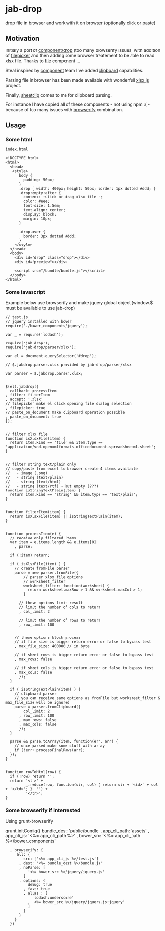 jab-drop
========

drop file in browser and work with it on browser (optionally click or paste)

## Motivation

Initialy a port of [component\drop][1] (too many browserify issues) with addition of [filepicker][2] and then adding some browser treatement to be able to read xlsx file.
Thanks to [file][3] component ...

Steal inspired by [component][4] team I've added [clipboard][5] capabilities.

Parsing file in browser has been made available with wonderfull [xlsx.js][6] project.

Finally, [sheetclip][7] comes to me for clipboard parsing.


For instance I have copied all of these components - not using npm :( - because of too many issues with [browserify][8] combination.

## Usage
### Some html
    index.html

    <!DOCTYPE html>
    <html>
      <head>
       <style>
          body {
            padding: 50px;
          }
          .drop { width: 400px; height: 50px; border: 1px dotted #ddd; }
          .drop:empty:after {
            content: "Click or drag xlsx file ";
            color: #eee;
            font-size: 1.5em;
            text-align: center;
            display: block;
            margin: 10px;
          }

          .drop.over {
            border: 3px dotted #ddd;
          }
        </style>
      </head>
      <body>
        <div id="drop" class="drop"></div>
        <div id="preview"></div>

        <script src="/bundle/bundle.js"></script>
      </body>
    </html>


### Some javascript

Example below use browserify and make jquery global object (window.$ must be available to use jab-drop)

    // test.js
    // jquery installed with bower
    require('./bower_components/jquery');

    var _ = require('lodash');

    require('jab-drop');
    require('jab-drop/parser/xlsx');

    var el = document.querySelector('#drop');

    // $.jabdrop.parser.xlsx provided by jab-drop/parser/xlsx

    var parser = $.jabdrop.parser.xlsx;


    $(el).jabdrop({
      callback: processItem
    , filter: filterItem
    , accept: '.xlsx'
    // filepicker make el click opening file dialog selection
    , filepicker: true
    // paste_on_document make clipboard operation possible
    , paste_on_document: true
    });


    // filter xlsx file
    function isXlsxFile(item) {
      return item.kind == 'file' && item.type == 'application/vnd.openxmlformats-officedocument.spreadsheetml.sheet';
    }


    // filter string text/plain only
    // copy/paste from excel to browser create 4 items available
    //   - image (.png)
    //   - string (text/plain)
    //   - string (text/html)
    //   - string (text/rtf) - but empty (???)
    function isStringTextPlain(item) {
      return item.kind == 'string' && item.type == 'text/plain';
    }


    function filterItem(item) {
      return isXlsxFile(item) || isStringTextPlain(item);
    }


    function processItem(e) {
      // receive only filtered items
      var item = e.items.length && e.items[0]
        , parse;

      if (!item) return;

      if ( isXlsxFile(item) ) {
        // create fromFile parser
        parse = new parser.fromFile({
            // parser xlsx file options
            // worksheet_filter
            worksheet_filter: function(worksheet) {
              return worksheet.maxRow > 1 && worksheet.maxCol > 1;
            }

          // these options limit result
          // limit the number of cols to return
          , col_limit: 2

          // limit the number of rows to return
          , row_limit: 100


        // these options block process
        // if file size is bigger return error or false to bypass test
        , max_file_size: 400000 // in byte

        // if sheet rows is bigger return error or false to bypass test
        , max_rows: false

        // if sheet cols is bigger return error or false to bypass test
        , max_cols: false
          });
      }

      if ( isStringTextPlain(item) ) {
        // clipboard parser
        // you can receive same options as fromFile but worksheet_filter & max_file_size will be ignored
        parse = parser.fromClipboard({
            col_limit: 2
          , row_limit: 100
          , max_rows: false
          , max_cols: false
          });
      }

      parse && parse.toArray(item, function(err, arr) {
        // once parsed make some stuff with array
        if (!err) processFinalRows(arr);
      });
    }


    function rowToHtml(row) {
      if (!row) return '';
      return '<tr>' +
             _.reduce(row, function(str, col) { return str + '<td>' + col + '</td>'; }, '') +
             '</tr>';
    }

### Some browserify if interrested
Using grunt-browserify

  grunt.initConfig({
        bundle_dest: 'public/bundle'
      , app_cli_path: 'assets'
      , app_cli_js: '<%= app_cli_path %>'
      , bower_src: '<%= app_cli_path %>/bower_components'

      , browserify: {
         all: {
            src: ['<%= app_cli_js %>/test.js']
          , dest: '<%= bundle_dest %>/bundle.js'
          , noParse: [
              '<%= bower_src %>/jquery/jquery.js'
            ]
          , options: {
              debug: true
            , fast: true
            , alias : [
                'lodash:underscore'
              , '<%= bower_src %>/jquery/jquery.js:jquery'
              ]
            }
          }
        }
      })



  [1]: https://github.com/component/drop
  [2]: https://github.com/component/file-picker
  [3]: https://github.com/component/file
  [4]: https://github.com/component/component
  [5]: https://github.com/component/clipboard
  [6]: https://github.com/stephen-hardy/xlsx.js
  [7]: https://github.com/warpech/sheetclip
  [8]: http://browserify.org/